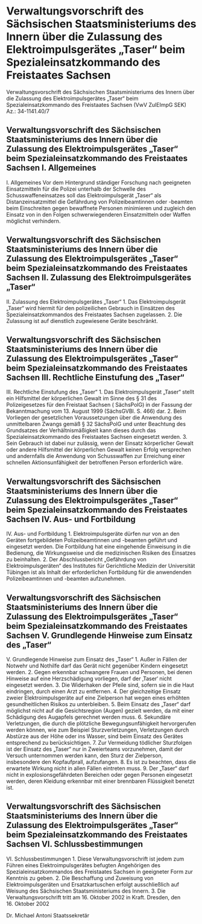 # Verwaltungsvorschrift des Sächsischen Staatsministeriums des Innern über die Zulassung des Elektroimpulsgerätes „Taser“ beim Spezialeinsatzkommando des Freistaates Sachsen

Verwaltungsvorschrift des Sächsischen Staatsministeriums des Innern über die Zulassung des Elektroimpulsgerätes „Taser“ beim Spezialeinsatzkommando des Freistaates Sachsen (VwV ZulEImpG SEK) Az.: 34-1141.40/7

## Verwaltungsvorschrift des Sächsischen Staatsministeriums des Innern über die Zulassung des Elektroimpulsgerätes „Taser“ beim Spezialeinsatzkommando des Freistaates Sachsen I. Allgemeines

I. Allgemeines
 Vor dem Hintergrund ständiger Forschung nach geeigneten Einsatzmitteln für die Polizei unterhalb der Schwelle des Schusswaffeneinsatzes soll das Elektroimpulsgerät „Taser“ als Distanzeinsatzmittel die Gefährdung von Polizeibeamtinnen oder -beamten beim Einschreiten gegen bewaffnete Personen minimieren und zugleich den Einsatz von in den Folgen schwerwiegenderen Einsatzmitteln oder Waffen möglichst verhindern. 
## Verwaltungsvorschrift des Sächsischen Staatsministeriums des Innern über die Zulassung des Elektroimpulsgerätes „Taser“ beim Spezialeinsatzkommando des Freistaates Sachsen II. Zulassung des Elektroimpulsgerätes „Taser“

II. Zulassung des Elektroimpulsgerätes „Taser“ 1. Das Elektroimpulsgerät „Taser“ wird hiermit für den polizeilichen Gebrauch in Einsätzen des Spezialeinsatzkommandos des Freistaates Sachsen zugelassen. 2. Die Zulassung ist auf dienstlich zugewiesene Geräte beschränkt. 
## Verwaltungsvorschrift des Sächsischen Staatsministeriums des Innern über die Zulassung des Elektroimpulsgerätes „Taser“ beim Spezialeinsatzkommando des Freistaates Sachsen III. Rechtliche Einstufung des „Taser“

III. Rechtliche Einstufung des „Taser“ 1. Das Elektroimpulsgerät „Taser“ stellt ein Hilfsmittel der körperlichen Gewalt im Sinne des § 31 des Polizeigesetzes für den Freistaat Sachsen (
          SächsPolG) in der Fassung der Bekanntmachung vom 13. August 1999 (SächsGVBl. S. 466) dar. 2. Beim Vorliegen der gesetzlichen Voraussetzungen über die Anwendung des unmittelbaren Zwangs gemäß § 32 
          SächsPolG und unter Beachtung des Grundsatzes der Verhältnismäßigkeit kann dieses durch das Spezialeinsatzkommando des Freistaates Sachsen eingesetzt werden. 3. Sein Gebrauch ist dabei nur zulässig, wenn der Einsatz körperlicher Gewalt oder andere Hilfsmittel der körperlichen Gewalt keinen Erfolg versprechen und andernfalls die Anwendung von Schusswaffen zur Erreichung einer schnellen Aktionsunfähigkeit der betroffenen Person erforderlich wäre. 
## Verwaltungsvorschrift des Sächsischen Staatsministeriums des Innern über die Zulassung des Elektroimpulsgerätes „Taser“ beim Spezialeinsatzkommando des Freistaates Sachsen IV. Aus- und Fortbildung

IV. Aus- und Fortbildung 1. Elektroimpulsgeräte dürfen nur von an den Geräten fortgebildeten Polizeibeamtinnen und -beamten geführt und eingesetzt werden. Die Fortbildung hat eine eingehende Einweisung in die Bedienung, die Wirkungsweise und die medizinischen Risiken des Einsatzes zu beinhalten. 2. Der Abschlussbericht „Gefährdung von Elektroimpulsgeräten“ des Institutes für Gerichtliche Medizin der Universität Tübingen ist als Inhalt der erforderlichen Fortbildung für die anwendenden Polizeibeamtinnen und -beamten aufzunehmen. 
## Verwaltungsvorschrift des Sächsischen Staatsministeriums des Innern über die Zulassung des Elektroimpulsgerätes „Taser“ beim Spezialeinsatzkommando des Freistaates Sachsen V. Grundlegende Hinweise zum Einsatz des „Taser“

V. Grundlegende Hinweise zum Einsatz des „Taser“ 1. Außer in Fällen der Notwehr und Nothilfe darf das Gerät nicht gegenüber Kindern eingesetzt werden. 2. Gegen erkennbar schwangere Frauen und Personen, bei denen Hinweise auf eine Herzschädigung vorliegen, darf der ‚Taser‘ nicht eingesetzt werden. 3. Die Widerhaken der Pfeile sind, sofern sie in die Haut eindringen, durch einen Arzt zu entfernen. 4. Der gleichzeitige Einsatz zweier Elektroimpulsgeräte auf eine Zielperson hat wegen eines erhöhten gesundheitlichen Risikos zu unterbleiben. 5. Beim Einsatz des „Taser“ darf möglichst nicht auf die Gesichtsregion (Augen) gezielt werden, da mit einer Schädigung des Augapfels gerechnet werden muss. 6. Sekundäre Verletzungen, die durch die plötzliche Bewegungsunfähigkeit hervorgerufen werden können, wie zum Beispiel Sturzverletzungen, Verletzungen durch Abstürze aus der Höhe oder ins Wasser, sind beim Einsatz des Gerätes entsprechend zu berücksichtigen. 7. Zur Vermeidung tödlicher Sturzfolgen ist der Einsatz des „Taser“ nur in Zweierteams vorzunehmen, damit der Versuch unternommen werden kann, den Sturz der Zielperson, insbesondere den Kopfaufprall, aufzufangen. 8. Es ist zu beachten, dass die erwartete Wirkung nicht in allen Fällen eintreten muss. 9. Der „Taser“ darf nicht in explosionsgefährdeten Bereichen oder gegen Personen eingesetzt werden, deren Kleidung erkennbar mit einer brennbaren Flüssigkeit benetzt ist. 
## Verwaltungsvorschrift des Sächsischen Staatsministeriums des Innern über die Zulassung des Elektroimpulsgerätes „Taser“ beim Spezialeinsatzkommando des Freistaates Sachsen VI. Schlussbestimmungen

VI. Schlussbestimmungen 1. Diese Verwaltungsvorschrift ist jedem zum Führen eines Elektroimpulsgerätes befugten Angehörigen des Spezialeinsatzkommandos des Freistaates Sachsen in geeigneter Form zur Kenntnis zu geben. 2. Die Beschaffung und Zuweisung von Elektroimpulsgeräten und Ersatzkartuschen erfolgt ausschließlich auf Weisung des Sächsischen Staatsministeriums des Innern. 3. Die Verwaltungsvorschrift tritt am 16. Oktober 2002 in Kraft. Dresden, den 16. Oktober 2002

Dr. Michael Antoni 
         Staatssekretär

